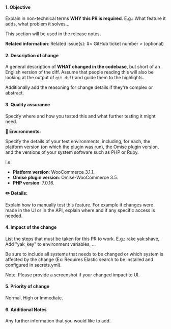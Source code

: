 #### 1. Objective

Explain in non-technical terms **WHY this PR is required**.
E.g.: What feature it adds, what problem it solves...

This section will be used in the release notes. 

**Related information**:
Related issue(s): #< GitHub ticket number > (optional)

#### 2. Description of change

A general description of **WHAT changed in the codebase**, but short of an English version of the diff. Assume that people reading this will also be looking at the output of `git diff` and guide them to the highlights.

Additionally add the reasoning for change details if they're complex or abstract.

#### 3. Quality assurance

Specify where and how you tested this and what further testing it might need.

**🔧 Environments:**

Specify the details of your test environments, including, for each, the platform version (on which the plugin was run), the Omise plugin version, and the versions of your system software such as PHP or Ruby.

i.e.
- **Platform version**: WooCommerce 3.1.1.
- **Omise plugin version**: Omise-WooCommerce 3.5.
- **PHP version**: 7.0.16.

**✏️ Details:**

Explain how to manually test this feature.
For example if changes were made in the UI or in the API, explain where and if any specific access is needed.

#### 4. Impact of the change

List the steps that must be taken for this PR to work.
E.g.: rake yak:shave, Add "yak_key" to environment variables, ...

Be sure to include all systems that needs to be changed or which system is affected by the change
(Ex: Requires Elastic search to be installed and configured in secrets.yml).

Note: Please provide a screenshot if your changed impact to UI.

#### 5. Priority of change

Normal, High or Immediate.

#### 6. Additional Notes

Any further information that you would like to add.